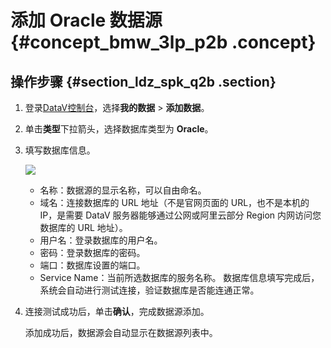 # 添加 Oracle 数据源 {#concept_bmw_3lp_p2b .concept}

## 操作步骤 {#section_ldz_spk_q2b .section}

1.  登录[DataV控制台](https://datav.aliyun.com/)，选择**我的数据** \> **添加数据**。
2.  单击**类型**下拉箭头，选择数据库类型为 **Oracle**。
3.  填写数据库信息。

    ![](http://static-aliyun-doc.oss-cn-hangzhou.aliyuncs.com/assets/img/16540/15343028607958_zh-CN.png)

    -   名称：数据源的显示名称，可以自由命名。
    -   域名：连接数据库的 URL 地址（不是官网页面的 URL，也不是本机的 IP，是需要 DataV 服务器能够通过公网或阿里云部分 Region 内网访问您数据库的 URL 地址）。
    -   用户名：登录数据库的用户名。
    -   密码：登录数据库的密码。
    -   端口：数据库设置的端口。
    -   Service Name：当前所选数据库的服务名称。
    数据库信息填写完成后，系统会自动进行测试连接，验证数据库是否能连通正常。

4.  连接测试成功后，单击**确认**，完成数据源添加。

    添加成功后，数据源会自动显示在数据源列表中。


